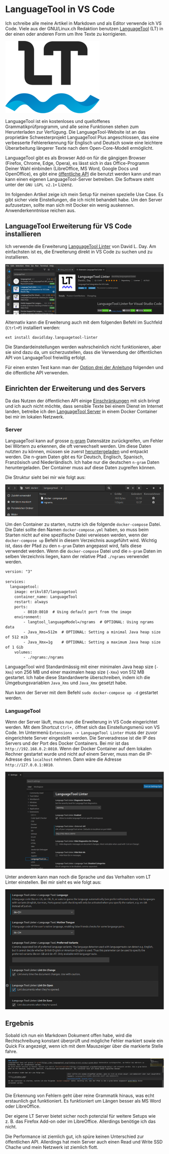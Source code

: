# LanguageTool in VS Code
Ich schreibe alle meine Artikel in Markdown und als Editor verwende ich VS Code. Viele aus der GNU/Linux.ch Redaktion benutzen [LanguageTool](https://en.wikipedia.org/wiki/LanguageTool) (LT) in der einen oder anderen Form um Ihre Texte zu korrigieren.

![](LT_logo.png)

LanguageTool ist ein kostenloses und quelloffenes Grammatikprüfprogramm, und alle seine Funktionen stehen zum Herunterladen zur Verfügung. Die LanguageTool-Website ist an das proprietäre Schwesterprojekt LanguageTool Plus angeschlossen, das eine verbesserte Fehlererkennung für Englisch und Deutsch sowie eine leichtere Überarbeitung längerer Texte nach dem Open-Core-Modell ermöglicht. 

LanguageTool gibt es als Browser Add-on für die gängigen Browser (Firefox, Chrome, Edge, Opera), es lässt sich in das Office-Programm Deiner Wahl einbinden (LibreOffice, MS Word, Google Docs und OpenOffice), es gibt eine [öffentliche API](https://dev.languagetool.org/public-http-api) die benutzt werden kann und man kann einen eigenen LanguageTool-Server betreiben. Die Software steht unter der `GNU LGPL v2.1+` Lizenz.

Im folgenden Artikel zeige ich mein Setup für meinen spezielle Use Case. Es gibt sicher viele Einstellungen, die ich nicht behandelt habe. Um den Server aufzusetzen, sollte man sich mit Docker ein wenig auskennen. Anwenderkenntnisse reichen aus.

## LanguageTool Erweiterung für VS Code installieren
Ich verwende die Erweiterung [LanguageTool Linter](https://marketplace.visualstudio.com/items?itemName=davidlday.languagetool-linter) von David L. Day. Am einfachsten ist es, die Erweiterung direkt in VS Code zu suchen und zu installieren.

![](LT_install.png)

Alternativ kann die Erweiterung auch mit dem folgenden Befehl im Suchfeld (`Ctrl+P`) installiert werden:
```
ext install davidlday.languagetool-linter
```

Die Standardeinstellungen werden wahrscheinlich nicht funktionieren, aber sie sind dazu da, um sicherzustellen, dass die Verwendung der öffentlichen API von LanguageTool freiwillig erfolgt.

Für einen ersten Test kann man der [Option drei der Anleitung](https://github.com/davidlday/vscode-languagetool-linter#option-3-public-api-service) folgenden und die öffentliche API verwenden.

## Einrichten der Erweiterung und des Servers
Da das Nutzen der öffentlichen API einige [Einschränkungen](https://dev.languagetool.org/public-http-api) mit sich bringt und ich auch nicht möchte, dass sensible Texte bei einem Dienst im Internet landen, betreibe ich den [LanguageTool Server](https://hub.docker.com/r/erikvl87/languagetool) in einem Docker Container bei mir im lokalen Netzwerk.

### Server
LanguageTool kann auf grosse [n-gram](https://dev.languagetool.org/finding-errors-using-n-gram-data) Datensätze zurückgreifen, um Fehler bei Wörtern zu erkennen, die oft verwechselt werden.
Um diese Daten nutzten zu können, müssen sie zuerst [heruntergeladen](https://languagetool.org/download/ngram-data/) und entpackt werden. Die n-gram Daten gibt es für Deutsch, Englisch, Spanisch, Französisch und Niederländisch. Ich habe nur die deutschen `n-gram` Daten heruntergeladen. Der Container muss auf diese Daten zugreifen können.

Die Struktur sieht bei mir wie folgt aus:

![](LT_Struktur.png)

Um den Container zu starten, nutzte ich die folgende `docker-compose` Datei. Die Datei sollte den Namen `docker-compose.yml` haben, so muss beim Starten nicht auf eine spezifische Datei verwiesen werden, wenn der `docker-compose up` Befehl in diesem Verzeichnis ausgeführt wird.
Wichtig ist, dass der Pfad zu den `n-gram` Daten angepasst wird, falls diese verwendet werden. Wenn die `docker-compose` Datei und die `n-gram` Daten im selben Verzeichnis liegen, kann der relative Pfad `./ngrams` verwendet werden.

```
version: "3"

services:
  languagetool:
    image: erikvl87/languagetool
    container_name: LanguageTool
    restart: always
    ports:
        - 8010:8010  # Using default port from the image
    environment:
        - langtool_languageModel=/ngrams  # OPTIONAL: Using ngrams data
        - Java_Xms=512m  # OPTIONAL: Setting a minimal Java heap size of 512 mib
        - Java_Xmx=1g    # OPTIONAL: Setting a maximum Java heap size of 1 Gib
    volumes:
        - ./ngrams:/ngrams
```
LanguageTool wird Standardmässig mit einer minimalen Java heap size (`-Xms`) von 256 MB und einer maximalen heap size (`-Xmx`) von 512 MB gestartet. Ich habe diese Standardwerte überschreiben, indem ich die Umgebungsvariablen `Java_Xms` und `Java_Xmx` gesetzt habe.

Nun kann der Server mit dem Befehl `sudo docker-compose up -d` gestartet werden.

### LanguageTool
Wenn der Server läuft, muss nun die Erweiterung in VS Code eingerichtet werden. Mit dem Shortcut `Ctrl+,` öffnet sich das Einstellungsmenü von VS Code. Im Untermenü `Extensions -> LanguageTool Linter` muss der zuvor eingerichtete Server eingestellt werden. Die Serveradresse ist die IP des Servers und der Port des Docker Containers. Bei mir ist das `http://192.168.0.2:8010`. Wenn der Docker Container auf dem lokalen Rechner gestartet wurde und nicht auf einem Server, muss man die IP-Adresse des `localhost` nehmen. Dann wäre die Adresse `http://127.0.0.1:8010`.

![](LT_settings.png)

Unter anderem kann man noch die Sprache und das Verhalten vom LT Linter einstellen. Bei mir sieht es wie folgt aus:

![](LT_settings_2.png)

## Ergebnis
Sobald ich nun ein Markdown Dokument offen habe, wird die Rechtschreibung konstant überprüft und mögliche Fehler markiert sowie ein Quick Fix angezeigt, wenn ich mit dem Mauszeiger über die markierte Stelle fahre.

![](LT_ergebnis.png)

Die Erkennung von Fehlern geht über reine Grammatik hinaus, was echt erstaunlich gut funktioniert. Es funktioniert um Längen besser als MS Word oder LibreOffice.

Der eigene LT Server bietet sicher noch potenzial für weitere Setups wie z. B. das Firefox Add-on oder im LibreOffice. Allerdings benötige ich das nicht.

Die Performance ist ziemlich gut, ich spüre keinen Unterschied zur öffentlichen API. Allerdings hat mein Server auch einen Read und Write SSD Chache und mein Netzwerk ist ziemlich flott.







